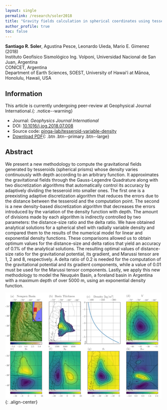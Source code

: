 ```yaml
---
layout: single
permalink: /research/soler2018
title: "Gravity fields calculation in spherical coordinates using tesseroids with variable density"
author_profile: true
toc: false
---
```


**Santiago R. Soler**, Agustina Pesce, Leonardo Uieda,
Mario E. Gimenez (2018) <br />
Instituto Geofísico Sismológico Ing. Volponi,
Universidad Nacional de San Juan, Argentina <br />
CONICET, Argentina <br />
Department of Earth Sciences, SOEST, University of Hawai‘i at Mānoa,
Honolulu, Hawaii, USA


## Information

This article is currently undergoing peer-review at
Geophysical Journal International.{: .notice--warning}

* Journal: *Geophysics Journal International*
* DOI: [10.1016/j.jog.2018.07.008](https://doi.org/10.1016/j.jog.2018.07.008)
* Source code:
  [pinga-lab/tesseroid-variable-density](https://www.github.com/pinga-lab/tesseroid-variable-density)
* [Download PDF](/assets/papers/soler2018.pdf){: .btn .btn--primary .btn--large}


## Abstract

We present a new methodology to compute the gravitational fields generated by
tesseroids (spherical prisms) whose density varies continuously with depth
according to an arbitrary function. It approximates the gravitational fields
through the Gauss-Legendre Quadrature along with two discretization algorithms
that automatically control its accuracy by adaptively dividing the tesseroid
into smaller ones. The first one is a preexisting adaptive discretization
algorithm that reduces the errors due to the distance between the tesseroid and
the computation point. The second is a new density-based discretization
algorithm that decreases the errors introduced by the variation of the density
function with depth. The amount of divisions made by each algorithm is
indirectly controlled by two parameters: the distance-size ratio and the delta
ratio. We have obtained analytical solutions for a spherical shell with radially
variable density and compared them to the results of the numerical model for
linear and exponential density functions. These comparisons allowed us to obtain
optimum values for the distance-size and delta ratios that yield an accuracy of
0.1% of the analytical solutions. The resulting optimal values of distance-size
ratio for the gravitational potential, its gradient, and Marussi tensor are 1,
2 and 8, respectively. A delta ratio of 0.2 is needed for the computation of the
gravitational potential and its gradient components, while a value of 0.01 must
be used for the Marussi tensor components. Lastly, we apply this new methodology
to model the Neuquén Basin, a foreland basin in Argentina with a maximum depth
of over 5000 m, using an exponential density function.

![image-center](/assets/images/papers/soler2018_abstract.jpg){: .align-center}

<!--## Cite us-->

<!--Soler, S.R.; Pesce, A.; Uieda, L.; Gimenez, M.E. (2018),-->
<!--Gravity fields calculation in spherical coordinates using tesseroids-->
<!--with variable density, Geophysical Journal International.-->
<!--doi:-->

<!--### BibTeX entry-->
